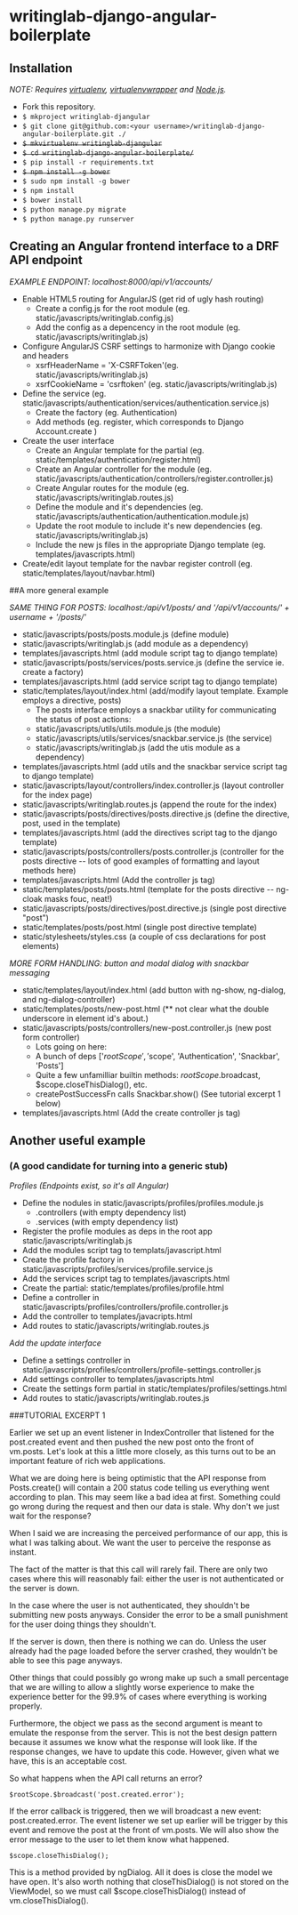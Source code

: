 # writinglab-django-angular-boilerplate

## Installation

*NOTE: Requires [virtualenv](http://virtualenv.readthedocs.org/en/latest/),
[virtualenvwrapper](http://virtualenvwrapper.readthedocs.org/en/latest/) and
[Node.js](http://nodejs.org/).*

* Fork this repository.
* `$ mkproject writinglab-djangular`
* `$ git clone git@github.com:<your username>/writinglab-django-angular-boilerplate.git ./`
* ~~`$ mkvirtualenv writinglab-djangular`~~
* ~~`$ cd writinglab-django-angular-boilerplate/`~~
* `$ pip install -r requirements.txt`
* ~~`$ npm install -g bower`~~
* `$ sudo npm install -g bower`
* `$ npm install`
* `$ bower install`
* `$ python manage.py migrate`
* `$ python manage.py runserver`

## Creating an Angular frontend interface to a DRF API endpoint

*EXAMPLE ENDPOINT: localhost:8000/api/v1/accounts/*

* Enable HTML5 routing for AngularJS (get rid of ugly hash routing)
    * Create a config.js for the root module (eg. static/javascripts/writinglab.config.js)
    * Add the config as a depencency in the root module (eg. static/javascripts/writinglab.js)
* Configure AngularJS CSRF settings to harmonize with Django cookie and headers
    * xsrfHeaderName = 'X-CSRFToken'(eg. static/javascripts/writinglab.js)
    * xsrfCookieName = 'csrftoken' (eg. static/javascripts/writinglab.js)
* Define the service (eg. static/javascripts/authentication/services/authentication.service.js)
    * Create the factory (eg. Authentication)
    * Add methods (eg. register, which corresponds to Django Account.create ) 
* Create the user interface
    * Create an Angular template for the partial (eg. static/templates/authentication/register.html)
    * Create an Angular controller for the module (eg. static/javascripts/authentication/controllers/register.controller.js)
    * Create Angular routes for the module (eg. static/javascripts/writinglab.routes.js)
    * Define the module and it's dependencies (eg. static/javascripts/authentication/authentication.module.js)
    * Update the root module to include it's new dependencies (eg. static/javascripts/writinglab.js)
    * Include the new js files in the appropriate Django template (eg. templates/javascripts.html)
* Create/edit layout template for the navbar register controll (eg. static/templates/layout/navbar.html) 

##A more general example

*SAME THING FOR POSTS: localhost:/api/v1/posts/ and '/api/v1/accounts/' + username + '/posts/'*

* static/javascripts/posts/posts.module.js (define module)
* static/javascripts/writinglab.js (add module as a dependency)
* templates/javascripts.html (add module script tag to django template)
* static/javascripts/posts/services/posts.service.js (define the service ie. create a factory)
* templates/javascripts.html (add service script tag to django template)
* static/templates/layout/index.html (add/modify layout template. Example employs a directive, posts)
    * The posts interface employs a snackbar utility for communicating the status of post actions:
    * static/javascripts/utils/utils.module.js (the module)
    * static/javascripts/utils/services/snackbar.service.js (the service)
    * static/javascripts/writinglab.js (add the utis module as a dependency)
* templates/javascripts.html (add utils and the snackbar service script tag to django template)
* static/javascripts/layout/controllers/index.controller.js (layout controller for the index page)
* static/javascripts/writinglab.routes.js (append the route for the index)
* static/javascripts/posts/directives/posts.directive.js (define the directive, post, used in the template)
* templates/javascripts.html (add the directives script tag to the django template)
* static/javascripts/posts/controllers/posts.controller.js (controller for the posts directive -- lots of good examples of formatting and layout methods here)
* templates/javascripts.html (Add the controller js tag)
* static/templates/posts/posts.html (template for the posts directive -- ng-cloak masks fouc, neat!)
* static/javascripts/posts/directives/post.directive.js (single post directive "post")
* static/templates/posts/post.html (single post directive template)
* static/stylesheets/styles.css (a couple of css declarations for post elements)

*MORE FORM HANDLING: button and modal dialog with snackbar messaging*

* static/templates/layout/index.html (add button with ng-show, ng-dialog, and ng-dialog-controller)
* static/templates/posts/new-post.html (** not clear what the double underscore in element id's about.)
* static/javascripts/posts/controllers/new-post.controller.js (new post form controller)
    * Lots going on here:
    * A bunch of deps ['$rootScope', '$scope', 'Authentication', 'Snackbar', 'Posts']
    * Quite a few unfamilliar builtin methods: $rootScope.$broadcast, $scope.closeThisDialog(), etc.
    * createPostSuccessFn calls Snackbar.show() (See tutorial excerpt 1 below)
* templates/javascripts.html (Add the create controller js tag)

## Another useful example

### (A good candidate for turning into a generic stub)

*Profiles (Endpoints exist, so it's all Angular)*

* Define the nodules in static/javascripts/profiles/profiles.module.js
    * .controllers (with empty dependency list)
    * .services (with empty dependency list)
* Register the profile modules as deps in the root app static/javascripts/writinglab.js
* Add the modules script tag to templats/javascript.html
* Create the profile factory in static/javascripts/profiles/services/profile.service.js
* Add the services script tag to templates/javascripts.html
* Create the partial: static/templates/profiles/profile.html
* Define a controller in static/javascripts/profiles/controllers/profile.controller.js
* Add the controller to templates/javacripts.html
* Add routes to static/javascripts/writinglab.routes.js

*Add the update interface*

* Define a settings controller in static/javascripts/profiles/controllers/profile-settings.controller.js
* Add settings controller to templates/javascripts.html
* Create the settings form partial in static/templates/profiles/settings.html
* Add routes to static/javascripts/writinglab.routes.js

###TUTORIAL EXCERPT 1

Earlier we set up an event listener in IndexController that listened for the post.created event and then pushed the new post onto the front of vm.posts. Let's look at this a little more closely, as this turns out to be an important feature of rich web applications.

What we are doing here is being optimistic that the API response from Posts.create() will contain a 200 status code telling us everything went according to plan. This may seem like a bad idea at first. Something could go wrong during the request and then our data is stale. Why don't we just wait for the response?

When I said we are increasing the perceived performance of our app, this is what I was talking about. We want the user to perceive the response as instant.

The fact of the matter is that this call will rarely fail. There are only two cases where this will reasonably fail: either the user is not authenticated or the server is down.

In the case where the user is not authenticated, they shouldn't be submitting new posts anyways. Consider the error to be a small punishment for the user doing things they shouldn't.

If the server is down, then there is nothing we can do. Unless the user already had the page loaded before the server crashed, they wouldn't be able to see this page anyways.

Other things that could possibly go wrong make up such a small percentage that we are willing to allow a slightly worse experience to make the experience better for the 99.9% of cases where everything is working properly.

Furthermore, the object we pass as the second argument is meant to emulate the response from the server. This is not the best design pattern because it assumes we know what the response will look like. If the response changes, we have to update this code. However, given what we have, this is an acceptable cost.

So what happens when the API call returns an error?

    $rootScope.$broadcast('post.created.error');

If the error callback is triggered, then we will broadcast a new event: post.created.error. The event listener we set up earlier will be trigger by this event and remove the post at the front of vm.posts. We will also show the error message to the user to let them know what happened.

    $scope.closeThisDialog();

This is a method provided by ngDialog. All it does is close the model we have open. It's also worth nothing that closeThisDialog() is not stored on the ViewModel, so we must call $scope.closeThisDialog() instead of vm.closeThisDialog().

